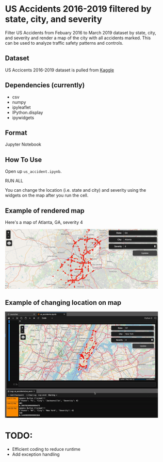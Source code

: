 # US Accidents 2016-2019 filtered by state, city, and severity
Filter US Accidents from Febuary 2016 to March 2019 dataset by state, city, and severity and render a map of the city with all accidents marked. This can be used to analyze traffic safety patterns and controls.

## Dataset
US Accicents 2016-2019 dataset is pulled from [Kaggle](https://www.kaggle.com/sobhanmoosavi/us-accidents)

## Dependencies (currently)

* csv
* numpy
* ipyleaflet
* IPython.display
* ipywidgets

## Format

Jupyter Notebook

## How To Use

Open up `us_accident.ipynb`.

RUN ALL

You can change the location (i.e. state and city) and severity using the widgets on the map after you run the cell.

## Example of rendered map

Here's a map of Atlanta, GA, severity 4

![](./example.png)

## Example of changing location on map

![](./example.gif)

# TODO:

* Efficient coding to reduce runtime
* Add exception handling
